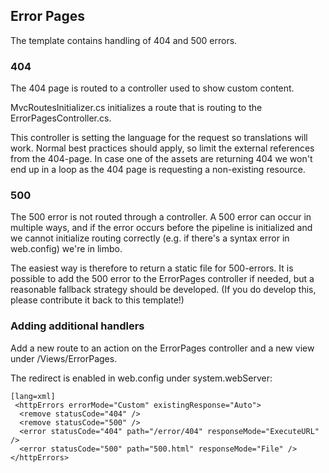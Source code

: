 ## Error Pages

The template contains handling of 404 and 500 errors.

### 404
The 404 page is routed to a controller used to show custom content. 

MvcRoutesInitializer.cs initializes a route that is routing to the ErrorPagesController.cs.

This controller is setting the language for the request so translations will work. Normal best practices should apply, so limit the external references from the 404-page.
In case one of the assets are returning 404 we won't end up in a loop as the 404 page is requesting a non-existing resource.

### 500

The 500 error is not routed through a controller. A 500 error can occur in multiple ways, and if the error occurs before the pipeline is initialized and we cannot initialize routing correctly (e.g. if there's a syntax error in web.config) we're in limbo.

The easiest way is therefore to return a static file for 500-errors. It is possible to add the 500 error to the ErrorPages controller if needed, but a reasonable fallback strategy should be developed.
(If you do develop this, please contribute it back to this template!)


### Adding additional handlers

Add a new route to an action on the ErrorPages controller and a new view under /Views/ErrorPages.

The redirect is enabled in web.config under system.webServer:

    [lang=xml]
     <httpErrors errorMode="Custom" existingResponse="Auto">
      <remove statusCode="404" />
      <remove statusCode="500" />
      <error statusCode="404" path="/error/404" responseMode="ExecuteURL" />
      <error statusCode="500" path="500.html" responseMode="File" />
    </httpErrors>


